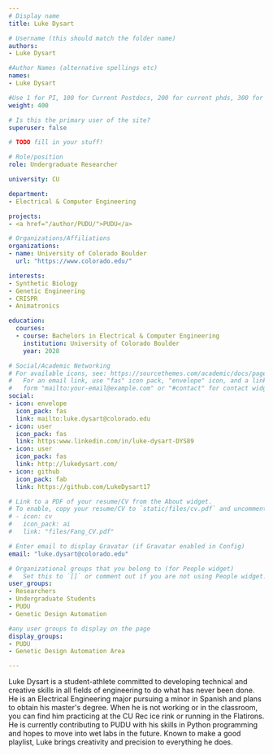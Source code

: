 ```yaml
---
# Display name
title: Luke Dysart

# Username (this should match the folder name)
authors:
- Luke Dysart

#Author Names (alternative spellings etc)
names:
- Luke Dysart

#Use 1 for PI, 100 for Current Postdocs, 200 for current phds, 300 for current masters, 400 for current undergrads, 800 for alum postdocs, 810 for alum phds, 820 for alum masters, and 830 for alum undergrads, 900 for tools, 1000 for projects, 900 for tools, 1000 for projects
weight: 400

# Is this the primary user of the site?
superuser: false

# TODO fill in your stuff!

# Role/position
role: Undergraduate Researcher

university: CU

department:
- Electrical & Computer Engineering

projects:
- <a href="/author/PUDU/">PUDU</a>

# Organizations/Affiliations
organizations:
- name: University of Colorado Boulder
  url: "https://www.colorado.edu/"

interests:
- Synthetic Biology
- Genetic Engineering
- CRISPR
- Animatronics 

education:
  courses:
  - course: Bachelors in Electrical & Computer Engineering
    institution: University of Colorado Boulder
    year: 2028

# Social/Academic Networking
# For available icons, see: https://sourcethemes.com/academic/docs/page-builder/#icons
#   For an email link, use "fas" icon pack, "envelope" icon, and a link in the
#   form "mailto:your-email@example.com" or "#contact" for contact widget.
social:
- icon: envelope
  icon_pack: fas
  link: mailto:luke.dysart@colorado.edu
- icon: user
  icon_pack: fas
  link: https:www.linkedin.com/in/luke-dysart-DYS89
- icon: user
  icon_pack: fas
  link: http://lukedysart.com/
- icon: github
  icon_pack: fab
  link: https://github.com/LukeDysart17

# Link to a PDF of your resume/CV from the About widget.
# To enable, copy your resume/CV to `static/files/cv.pdf` and uncomment the lines below.
# - icon: cv
#   icon_pack: ai
#   link: "files/Fang_CV.pdf"

# Enter email to display Gravatar (if Gravatar enabled in Config)
email: "luke.dysart@colorado.edu"

# Organizational groups that you belong to (for People widget)
#   Set this to `[]` or comment out if you are not using People widget.
user_groups:
- Researchers
- Undergraduate Students
- PUDU
- Genetic Design Automation

#any user groups to display on the page
display_groups:
- PUDU
- Genetic Design Automation Area

---
```

Luke Dysart is a student-athlete committed to developing technical and creative skills in all fields of engineering to do what has never been done. He is an Electrical Engineering major pursuing a minor in Spanish and plans to obtain his master's degree. When he is not working or in the classroom, you can find him practicing at the CU Rec ice rink or running in the Flatirons. He is currently contributing to PUDU with his skills in Python programming and hopes to move into wet labs in the future. Known to make a good playlist, Luke brings creativity and precision to everything he does.
